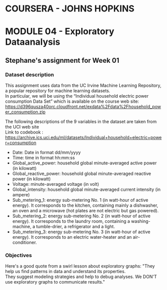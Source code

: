 # COURSERA - JOHNS HOPKINS
# MODULE 04 - Exploratory Dataanalysis
## Stephane's assignment for Week 01

### Dataset description
This assignment uses data from the UC Irvine Machine Learning Repository, a popular repository for machine learning datasets. <br>
In particular, we will be using the “Individual household electric power consumption Data Set” which is available on the course web site: <br>
https://d396qusza40orc.cloudfront.net/exdata%2Fdata%2Fhousehold_power_consumption.zip <br>

The following descriptions of the 9 variables in the dataset are taken from the UCI web site <br>
Link to codebook : https://archive.ics.uci.edu/ml/datasets/Individual+household+electric+power+consumption <br>

- Date: Date in format dd/mm/yyyy <br>
- Time: time in format hh:mm:ss <br>
- Global_active_power: household global minute-averaged active power (in kilowatt) <br>
- Global_reactive_power: household global minute-averaged reactive power (in kilowatt) <br>
- Voltage: minute-averaged voltage (in volt) <br>
- Global_intensity: household global minute-averaged current intensity (in ampere) <br>
- Sub_metering_1: energy sub-metering No. 1 (in watt-hour of active energy). It corresponds to the kitchen, containing mainly a dishwasher, an oven and a microwave (hot plates are not electric but gas powered). <br>
- Sub_metering_2: energy sub-metering No. 2 (in watt-hour of active energy). It corresponds to the laundry room, containing a washing-machine, a tumble-drier, a refrigerator and a light. <br>
- Sub_metering_3: energy sub-metering No. 3 (in watt-hour of active energy). It corresponds to an electric water-heater and an air-conditioner. <br>

### Objectives
Here's a good quote from a swirl lesson about exploratory graphs: "They help us find patterns in data and understand its properties. <br>
They suggest modeling strategies and help to debug analyses. We DON'T use exploratory graphs to communicate results."<br>


